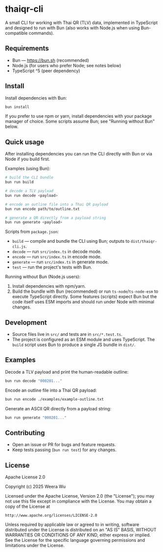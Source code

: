 # thaiqr-cli

A small CLI for working with Thai QR (TLV) data, implemented in TypeScript and designed to run with Bun (also works with Node.js when using Bun-compatible commands).

## Requirements

- Bun — https://bun.sh (recommended)
- Node.js (for users who prefer Node; see notes below)
- TypeScript ^5 (peer dependency)

## Install

Install dependencies with Bun:

```bash
bun install
```

If you prefer to use npm or yarn, install dependencies with your package manager of choice. Some scripts assume Bun; see "Running without Bun" below.

## Quick usage

After installing dependencies you can run the CLI directly with Bun or via Node if you build first.

Examples (using Bun):

```bash
# build the CLI bundle
bun run build

# decode a TLV payload
bun run decode <payload>

# encode an outline file into a Thai QR payload
bun run encode path/to/outline.txt

# generate a QR directly from a payload string
bun run generate <payload>
```

Scripts from `package.json`:

- `build` — compile and bundle the CLI using Bun; outputs to `dist/thaiqr-cli.js`.
- `decode` — run `src/index.ts` in decode mode.
- `encode` — run `src/index.ts` in encode mode.
- `generate` — run `src/index.ts` in generate mode.
- `test` — run the project's tests with Bun.

Running without Bun (Node.js users):

1. Install dependencies with npm/yarn.
2. Build the bundle with Bun (recommended) or run `ts-node`/`ts-node-esm` to execute TypeScript directly. Some features (scripts) expect Bun but the code itself uses ESM imports and should run under Node with minimal changes.

## Development

- Source files live in `src/` and tests are in `src/*.test.ts`.
- The project is configured as an ESM module and uses TypeScript. The `build` script uses Bun to produce a single JS bundle in `dist/`.

## Examples

Decode a TLV payload and print the human-readable outline:

```bash
bun run decode "000201..."
```

Encode an outline file into a Thai QR payload:

```bash
bun run encode ./examples/example-outline.txt
```

Generate an ASCII QR directly from a payload string:

```bash
bun run generate "000201..."
```

## Contributing

- Open an issue or PR for bugs and feature requests.
- Keep tests passing (`bun run test`) for any changes.

## License

Apache License 2.0

Copyright (c) 2025 Weera Wu

Licensed under the Apache License, Version 2.0 (the "License");
you may not use this file except in compliance with the License.
You may obtain a copy of the License at

    http://www.apache.org/licenses/LICENSE-2.0

Unless required by applicable law or agreed to in writing, software
distributed under the License is distributed on an "AS IS" BASIS,
WITHOUT WARRANTIES OR CONDITIONS OF ANY KIND, either express or implied.
See the License for the specific language governing permissions and
limitations under the License.
